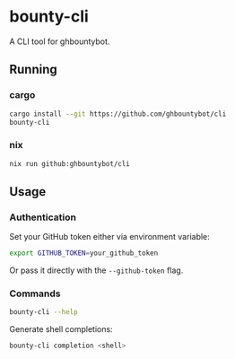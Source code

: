 # bounty-cli

A CLI tool for ghbountybot.

## Running

### cargo

```bash
cargo install --git https://github.com/ghbountybot/cli
bounty-cli
```

### nix

```bash
nix run github:ghbountybot/cli
```

## Usage

### Authentication

Set your GitHub token either via environment variable:
```bash
export GITHUB_TOKEN=your_github_token
```

Or pass it directly with the `--github-token` flag.

### Commands

```bash
bounty-cli --help
```

Generate shell completions:
```bash
bounty-cli completion <shell>
```
